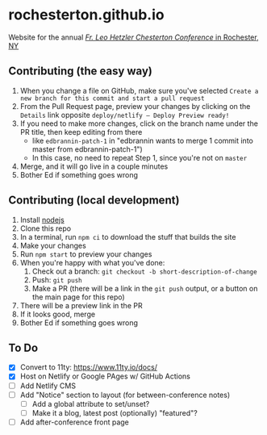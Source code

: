 # rochesterton.github.io

Website for the annual [_Fr. Leo Hetzler Chesterton Conference_ in Rochester, NY](https://www.rochesterton.com/)

## Contributing (the easy way)

1. When you change a file on GitHub, make sure you've selected `Create a new branch for this commit and start a pull request`
2. From the Pull Request page, preview your changes by clicking on the `Details` link opposite `deploy/netlify — Deploy Preview ready!`
3. If you need to make more changes, click on the branch name under the PR title, then keep editing from there
    - like `edbrannin-patch-1` in "edbrannin wants to merge 1 commit into master from edbrannin-patch-1")
    - In this case, no need to repeat Step 1, since you're not on `master`
4. Merge, and it will go live in a couple minutes
5. Bother Ed if something goes wrong

## Contributing (local development)

1. Install [nodejs](https://nodejs.org/)
2. Clone this repo
3. In a terminal, run `npm ci` to download the stuff that builds the site
4. Make your changes
5. Run `npm start` to preview your changes
6. When you're happy with what you've done:
    1. Check out a branch: `git checkout -b short-description-of-change`
    2. Push: `git push`
    3. Make a PR (there will be a link in the `git push` output, or a button on the main page for this repo)
7. There will be a preview link in the PR
8. If it looks good, merge
9. Bother Ed if something goes wrong

## To Do

- [x] Convert to 11ty: https://www.11ty.io/docs/
- [x] Host on Netlify or Google PAges w/ GitHub Actions
- [ ] Add Netlify CMS
- [ ] Add "Notice" section to layout (for between-conference notes)
    - [ ] Add a global attribute to set/unset?
    - [ ] Make it a blog, latest post (optionally) "featured"?
- [ ] Add after-conference front page
